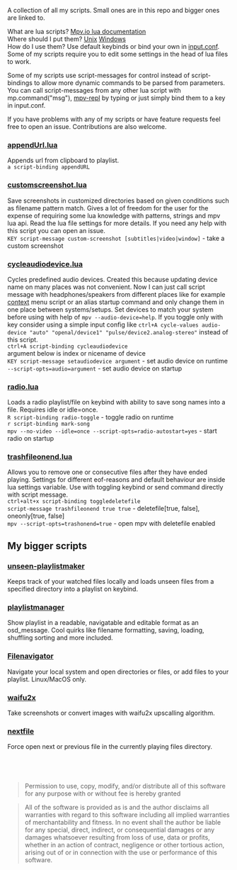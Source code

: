 A collection of all my scripts. Small ones are in this repo and bigger ones are linked to.  
  
What are lua scripts? [Mpv.io lua documentation](https://mpv.io/manual/master/#lua-scripting)  
Where should I put them? [Unix](https://mpv.io/manual/stable/#files) [Windows](https://mpv.io/manual/stable/#files-on-windows)  
How do I use them? Use default keybinds or bind your own in [input.conf](https://mpv.io/manual/stable/#input-conf). Some of my scripts require you to edit some settings in the head of lua files to work.  
  
Some of my scripts use script-messages for control instead of script-bindings to allow more dynamic commands to be parsed from parameters. You can call script-messages from any other lua script with mp.command("msg"), [mpv-repl](https://github.com/rossy/mpv-repl) by typing or just simply bind them to a key in input.conf.  

If you have problems with any of my scripts or have feature requests feel free to open an issue. Contributions are also welcome.  

### [appendUrl.lua](https://github.com/donmaiq/mpv-scripts/blob/master/appendURL.lua)  
  Appends url from clipboard to playlist.  
  `a script-binding appendURL`  

### [customscreenshot.lua](https://github.com/donmaiq/mpv-scripts/blob/master/customscreenshot.lua)  
  Save screenshots in customized directories based on given conditions such as filename pattern match. Gives a lot of freedom for the user for the expense of requiring some lua knowledge with patterns, strings and mpv lua api. Read the lua file settings for more details. If you need any help with this script you can open an issue.   
  `KEY script-message custom-screenshot [subtitles|video|window]` - take a custom screenshot  

### [cycleaudiodevice.lua](https://github.com/donmaiq/mpv-scripts/blob/master/cycleaudiodevice.lua)  
  Cycles predefined audio devices. Created this because updating device name on many places was not convenient. Now I can just call script message with headphones/speakers from different places like for example [context](https://gist.github.com/avih/bee746200b5712220b8bd2f230e535de) menu script or an alias startup command and only change them in one place between systems/setups. Set devices to match your system before using with help of `mpv --audio-device=help`. If you toggle only with key consider using a simple input config like `ctrl+A cycle-values audio-device "auto" "openal/device1" "pulse/device2.analog-stereo"` instead of this script.  
  `ctrl+A script-binding cycleaudiodevice`  
  argument below is index or nicename of device  
  `KEY script-message setaudiodevice argument` - set audio device on runtime  
  `--script-opts=audio=argument` - set audio device on startup  

### [radio.lua](https://github.com/donmaiq/mpv-scripts/blob/master/radio.lua)  
  Loads a radio playlist/file on keybind with ability to save song names into a file. Requires idle or idle=once.  
  `R script-binding radio-toggle` - toggle radio on runtime  
  `r script-binding mark-song`  
  `mpv --no-video --idle=once --script-opts=radio-autostart=yes` - start radio on startup  

### [trashfileonend.lua](https://github.com/donmaiq/mpv-scripts/blob/master/trashfileonend.lua)  
  Allows you to remove one or consecutive files after they have ended playing. Settings for different eof-reasons and default behaviour are inside lua settings variable. Use with toggling keybind or send command directly with script message.  
  `ctrl+alt+x script-binding toggledeletefile`  
  `script-message trashfileonend true true` - deletefile[true, false], oneonly[true, false]  
  `mpv --script-opts=trashonend=true` - open mpv with deletefile enabled
  
## My bigger scripts
### [unseen-playlistmaker](https://github.com/donmaiq/unseen-playlistmaker)
  Keeps track of your watched files locally and loads unseen files from a specified directory into a playlist on keybind.  
### [playlistmanager](https://github.com/donmaiq/Mpv-Playlistmanager)
  Show playlist in a readable, navigatable and editable format as an osd_message. Cool quirks like filename formatting, saving, loading, shuffling sorting and more included.
### [Filenavigator](https://github.com/donmaiq/mpv-filenavigator)
  Navigate your local system and open directories or files, or add files to your playlist. Linux/MacOS only.
### [waifu2x](https://github.com/donmaiq/mpv-waifu2x)  
  Take screenshots or convert images with waifu2x upscalling algorithm.
### [nextfile](https://github.com/donmaiq/mpv-nextfile)  
  Force open next or previous file in the currently playing files directory.  
  
  &nbsp;  
---
>Permission to use, copy, modify, and/or distribute all of this software for any purpose with or without fee is hereby granted  

>All of the software is provided as is and the author disclaims all warranties with regard to this software including all implied warranties of merchantability and fitness. In no event shall the author be liable for any special, direct, indirect, or consequential damages or any damages whatsoever resulting from loss of use, data or profits, whether in an action of contract, negligence or other tortious action, arising out of or in connection with the use or performance of this software.
